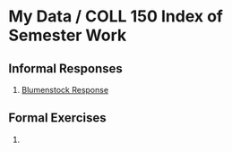 # My Data / COLL 150 Index of Semester Work

## Informal Responses

1. [Blumenstock Response](https://jeghayes.github.io/Data_150_Example/Blumenstock.html)

## Formal Exercises
1. 
